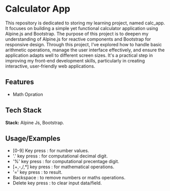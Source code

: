 
# Calculator App

This repository is dedicated to storing my learning project, named calc_app. It focuses on building a simple yet functional calculator application using Alpine.js and Bootstrap. The purpose of this project is to deepen my understanding of Alpine.js for reactive components and Bootstrap for responsive design. Through this project, I've explored how to handle basic arithmetic operations, manage the user interface effectively, and ensure the application adapts well to different screen sizes. It's a practical step in improving my front-end development skills, particularly in creating interactive, user-friendly web applications.


## Features 

- Math Opration

## Tech Stack

**Stack:** Alpine Js, Bootstrap.

## Usage/Examples

- [0-9] Key press : for number values.
- '.' key press : for computational decimal digit.
- '%' key press : for computational precentage digit.
- [+,-,/,*] key press : for mathematical operations.
- '=' key press : to result.
- Backspace : to remove numbers or maths operations.
- Delete key press : to clear input data/field.
